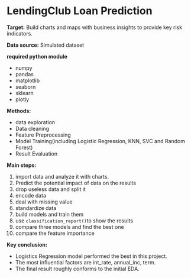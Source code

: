 # LendingClub Loan Prediction

**Target:**
Build charts and maps with business insights to provide key risk indicators.

**Data source:**
Simulated dataset

**required python module**

- numpy
- pandas
- matplotlib
- seaborn 
- sklearn
- plotly

**Methods:**

- data exploration
- Data cleaning
- Feature Preprocessing
- Model Training(including Logistic Regression, KNN, SVC and Random Forest)
- Result Evaluation 

**Main steps:**

 1. import data and analyze it with charts.
 2. Predict the potential impact of data on the results
 3. drop useless data and split it
 4. encode data
 5. deal with missing value
 6. standardize data
 7. build models and train them
 8. use ``classification_report()``to show the results
 9. compare three models and find the best one
 10. compare the feature importance


**Key conclusion:**

 - Logistics Regression model performed the best in this project.
 - The most influential factors are int_rate, annual_inc, term.
 - The final result roughly conforms to the initial EDA.
